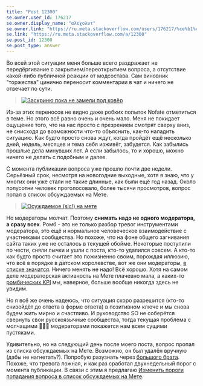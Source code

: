 ```yaml
---
title: "Post 12300"
se.owner.user_id: 176217
se.owner.display_name: "αλεχολυτ"
se.owner.link: "https://ru.meta.stackoverflow.com/users/176217/%ce%b1%ce%bb%ce%b5%cf%87%ce%bf%ce%bb%cf%85%cf%84"
se.link: "https://ru.meta.stackoverflow.com/a/12300"
se.post_id: 12300
se.post_type: answer
---
```

<p>Во всей этой ситуации меня больше всего раздражает не передёргивание с закрытием/переоткрытием вопроса, а отсутствие какой-либо публичной реакции от модсостава. Сам виновник &quot;торжества&quot; цинично переносит комментарии в чат и ничего не отвечает по сути.</p>
<blockquote>
<p><a href="https://i.stack.imgur.com/azARP.png" rel="nofollow noreferrer"><img src="https://i.stack.imgur.com/azARP.png" alt="Заскриню пока не замели под ковёр" /></a></p>
</blockquote>
<p>Из-за этих переносов не видно даже робких попыток Nofate отметиться в теме. Но этого всё равно очень и очень мало. Меня не покидает ощущение того, что на нас просто с презрением смотрят сверху вниз, не снисходя до возможности что-то объяснить, как-то наладить ситуацию. Как будто просто снова ждут, когда пройдёт ещё несколько дней, недель, месяцев и тема себя изживёт, забудется. Как забылись прошлые дела минувших лет. А если забылось, то и хорошо, можно ничего не делать с подобным и далее.</p>
<p>С момента публикации вопроса уже прошло почти две недели. Серьёзный срок, несмотря на новогодние выходные, хотя я знаю, что у многих они уже стали не такие длинные, как были ещё год назад. Около полусотни человек проголосовало, более тысячи просмотров, вопрос попал в список обсуждаемых на Мете.</p>
<blockquote>
<p><a href="https://i.stack.imgur.com/F8HSQ.png" rel="nofollow noreferrer"><img src="https://i.stack.imgur.com/F8HSQ.png" alt="Осуждаемое (sic!) на мете" /></a></p>
</blockquote>
<p>Но модераторы молчат. Поэтому <strong>снимать надо не одного модератора, а сразу всех</strong>. Ромб - это не только разбор тревог инструментами модератора, это ещё и нормальное человеческое взаимодействие с участниками сообщества. Но похоже, что на фоне общего загнивания сайта таких уже не осталось в текущей обойме. Некоторые поступили по чести, сняли лычки и ушли с поста, кто-то удалился совсем. А кто-то как будто просто считает это пожизненно своим, порождая иллюзию, что всё в порядке в датском королевстве, вот же они модераторы, <a href="https://ru.meta.stackoverflow.com/users?tab=moderators">в списке значатся</a>. Ничего менять не надо! Всё хорошо. Хотя на самом деле модераторская активность на Мете плачевно мала, а каких-то <a href="https://ru.meta.stackoverflow.com/q/6077/176217">ромбических KPI</a> мы, наверное, больше вообще никогда здесь не увидим.</p>
<p>Но я всё же очень надеюсь, что ситуация скоро разрешится (кто-то снизойдёт до ответа в форме ответа) в позитивном ключе и мы снова будем жить мирно и счастливо. И руководство SO не соберётся свернуть свои русскоязычные сообщества, тогда текущая проблема с молчащими 🙈🙉🙊 модераторами покажется нам всем сущими пустяками.</p>
<p>Удивительно, но на следующий день после моего поста, вопрос пропал из списка обсуждаемых на Мете. Возможно, он был удалён вручную (дабы не нагнетать?). Попробую разузнать через <a href="https://meta.stackexchange.com/q/385684/339911">большого брата</a>. Похоже, что тревога ложная, и как раз сработал двухнедельный порог с момента публикации. В связи с этим я предлагаю <a href="https://ru.meta.stackoverflow.com/q/12302/176217">Изменить пороги попадания вопроса в список обсуждаемых на Мете</a>.</p>
